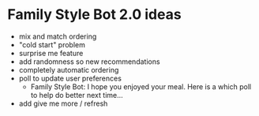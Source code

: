 Family Style Bot 2.0 ideas
=====

- mix and match ordering
- "cold start" problem
- surprise me feature
- add randomness so new recommendations
- completely automatic ordering
- poll to update user preferences
    + Family Style Bot:
    I hope you enjoyed your meal. Here is a which poll to help do better next time...
- add give me more / refresh